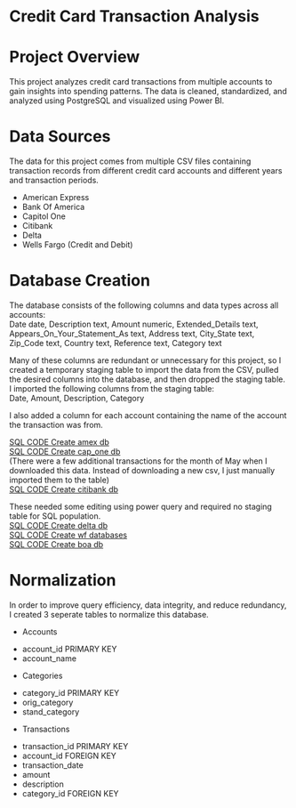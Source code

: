 # Credit Card Transaction Analysis

# Project Overview
This project analyzes credit card transactions from multiple accounts to gain insights into spending patterns. The data is cleaned, standardized, and analyzed using PostgreSQL and visualized using Power BI.

# Data Sources
The data for this project comes from multiple CSV files containing transaction records from different credit card accounts and different years and transaction periods. <br>

* American Express
* Bank Of America
* Capitol One
* Citibank
* Delta
* Wells Fargo (Credit and Debit)

# Database Creation
The database consists of the following columns and data types across all accounts: <br>
Date date,
Description text,
Amount numeric,
Extended_Details text,
Appears_On_Your_Statement_As text,
Address text,
City_State text,
Zip_Code text,
Country text,
Reference text,
Category text <br>

Many of these columns are redundant or unnecessary for this project, so I created a temporary staging table to import the data from the CSV, pulled the desired columns into the database, and then dropped the staging table. I imported the following columns from the staging table: <br>
Date,
Amount,
Description,
Category <br>

I also added a column for each account containing the name of the account the transaction was from. <br>

[SQL CODE Create amex db](https://github.com/aklesitz/financial_db_creation/blob/main/create_amex_db.sql) <br>
[SQL CODE Create cap_one db](https://github.com/aklesitz/financial_db_creation/blob/main/create_cap_one_db.sql) <br>
(There were a few additional transactions for the month of May when I downloaded this data. Instead of downloading a new csv, I just manually imported them to the table) <br>
[SQL CODE Create citibank db](https://github.com/aklesitz/financial_db_creation/blob/main/create_citibank_db.sql) <br>

These needed some editing using power query and required no staging table for SQL population. <br>
[SQL CODE Create delta db](https://github.com/aklesitz/financial_db_creation/blob/main/create_delta_db.sql) <br>
[SQL CODE Create wf databases](https://github.com/aklesitz/financial_db_creation/blob/main/create_wf_dbs.sql) <br>
[SQL CODE Create boa db](https://github.com/aklesitz/financial_db_creation/blob/main/create_boa_db.sql) <br>

# Normalization
In order to improve query efficiency, data integrity, and reduce redundancy, I created 3 seperate tables to normalize this database. <br>
* Accounts
+ account_id PRIMARY KEY
+ account_name
* Categories
+ category_id PRIMARY KEY
+ orig_category
+ stand_category
* Transactions
+ transaction_id PRIMARY KEY
+ account_id FOREIGN KEY
+ transaction_date
+ amount
+ description
+ category_id FOREIGN KEY